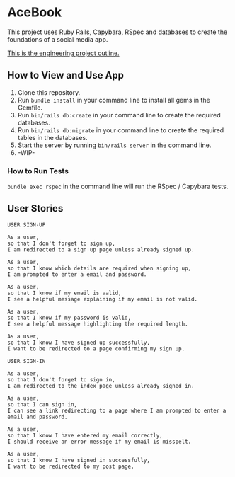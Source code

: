 # AceBook

  This project uses Ruby Rails, Capybara, RSpec and databases to create the foundations of a social media app.

  [This is the engineering project outline.](https://github.com/makersacademy/course/tree/master/engineering_projects/rails)


## How to View and Use App

1. Clone this repository.
2. Run `bundle install` in your command line to install all gems in the Gemfile.
3. Run `bin/rails db:create` in your command line to create the required databases.
4. Run `bin/rails db:migrate` in your command line to create the required tables in the databases.
5. Start the server by running `bin/rails server` in the command line.
6. -WIP-

### How to Run Tests

`bundle exec rspec` in the command line will run the RSpec / Capybara tests.


## User Stories
```
USER SIGN-UP

As a user,
so that I don't forget to sign up,
I am redirected to a sign up page unless already signed up.

As a user,
so that I know which details are required when signing up,
I am prompted to enter a email and password.

As a user,
so that I know if my email is valid,
I see a helpful message explaining if my email is not valid.

As a user,
so that I know if my password is valid,
I see a helpful message highlighting the required length.

As a user,
so that I know I have signed up successfully,
I want to be redirected to a page confirming my sign up.
```

```
USER SIGN-IN

As a user,
so that I don't forget to sign in,
I am redirected to the index page unless already signed in.

As a user,
so that I can sign in,
I can see a link redirecting to a page where I am prompted to enter a email and password.

As a user,
so that I know I have entered my email correctly,
I should receive an error message if my email is misspelt.

As a user,
so that I know I have signed in successfully,
I want to be redirected to my post page.
```
